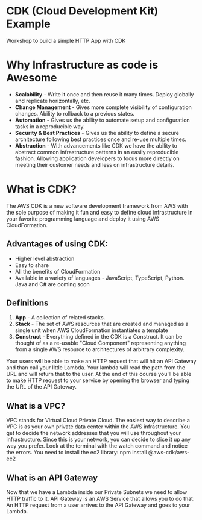 # CDK (Cloud Development Kit) Example
Workshop to build a simple HTTP App with CDK

# Why Infrastructure as code is Awesome
- **Scalability** -  Write it once and then reuse it many times. Deploy globally and replicate horizontally, etc.
- **Change Management** - Gives more complete visibility of configuration changes. Ability to rollback to a previous states.
- **Automation** - Gives us the ability to automate setup and configuration tasks in a reproducible way.
- **Security & Best Practices** - Gives us the ability to define a secure architecture following best practices once and
re-use multiple times.
- **Abstraction** - With advancements like CDK  we have the ability to abstract common infrastructure patterns in an easily
reproducible fashion. Allowing application developers to focus more directly on meeting their customer needs and less
on infrastructure details.

# What is CDK?
The AWS CDK is a new software development framework from AWS with the sole purpose of making it fun and easy to define cloud infrastructure in your favorite programming language and deploy it using AWS CloudFormation.

## Advantages of using CDK:
- Higher level abstraction
- Easy to share
- All the benefits of CloudFormation
- Available in a variety of languages - JavaScript, TypeScript, Python. Java and C# are coming soon

## Definitions
1. **App** - A collection of related stacks.
2. **Stack** - The set of AWS resources that are created and managed as a single unit when AWS CloudFormation instantiates a template
3. **Construct** - Everything defined in the CDK is a Construct. It can be thought of as a re-usable "Cloud Component"
representing anything from a single AWS resource to architectures of arbitrary complexity.


Your users will be able to make an HTTP request that will hit an API Gateway and than call your little Lambda. Your lambda will read the path from the URL and will return that to the user. At the end of this course you'll be able to make HTTP request to your service by opening the browser and typing the URL of the API Gateway. 


## What is a VPC?
VPC stands for Virtual Cloud Private Cloud. The easiest way to describe a VPC is as your own private data center within the AWS infrastructure. You get to decide the network addresses that you will use throughout your infrastructure. Since this is your network, you can decide to slice it up any way you prefer.
Look at the terminal with the watch command and notice the errors. You need to install the ec2 library:
npm install @aws-cdk/aws-ec2

## What is an API Gateway
Now that we have a Lambda inside our Private Subnets we need to allow HTTP traffic to it. API Gateway is an AWS Service that allows you to do that. An HTTP request from a user arrives to the API Gateway and goes to your Lambda.



